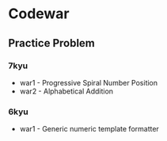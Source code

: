 # Codewar
## Practice Problem

### 7kyu

  - war1 - Progressive Spiral Number Position
  - war2 - Alphabetical Addition

### 6kyu
  - war1 - Generic numeric template formatter

